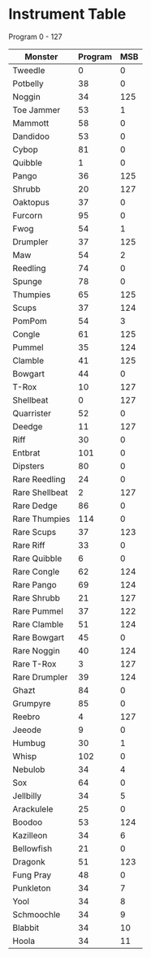 # Instrument Table
Program 0 - 127

|       Monster     |       Program     |       MSB     |
| ----------------- | ----------------- | ------------- |
|       Tweedle     |       0           |       0       |
|       Potbelly    |       38          |       0       |
|       Noggin      |       34          |       125     |
|       Toe Jammer  |       53          |       1       |
|       Mammott     |       58          |       0       |
|       Dandidoo    |       53          |       0       |
|       Cybop       |       81          |       0       |
|       Quibble     |       1           |       0       |
|       Pango       |       36          |       125     |
|       Shrubb      |       20          |       127     |
|       Oaktopus    |       37          |       0       |
|       Furcorn     |       95          |       0       |
|       Fwog        |       54          |       1       |
|       Drumpler    |       37          |       125     |
|       Maw         |       54          |       2       |
|       Reedling    |       74          |       0       |
|       Spunge      |       78          |       0       |
|       Thumpies    |       65          |       125     |
|       Scups       |       37          |       124     |
|       PomPom      |       54          |       3       |
|       Congle      |       61          |       125     |
|       Pummel      |       35          |       124     |
|       Clamble     |       41          |       125     |
|       Bowgart     |       44          |       0       |
|       T-Rox       |       10          |       127     |
|       Shellbeat   |       0           |       127     |
|       Quarrister  |       52          |       0       |
|       Deedge      |       11          |       127     |
|       Riff        |       30          |       0       |
|       Entbrat     |       101         |       0       |
|       Dipsters    |       80          |       0       |
|       Rare Reedling   |   24          |       0       |
|       Rare Shellbeat  |   2           |       127     |
|       Rare Dedge      |   86          |       0       |
|       Rare Thumpies   |   114         |       0       |
|       Rare Scups      |   37          |       123     |
|       Rare Riff       |   33          |       0       |
|       Rare Quibble    |   6           |       0       |
|       Rare Congle     |   62          |       124     |
|       Rare Pango      |   69          |       124     |
|       Rare Shrubb     |   21          |       127     |
|       Rare Pummel     |   37          |       122     |
|       Rare Clamble    |   51          |       124     |
|       Rare Bowgart    |   45          |       0       |
|       Rare Noggin     |   40          |       124     |
|       Rare T-Rox      |   3           |       127     |
|       Rare Drumpler   |   39          |       124     |
|       Ghazt           |   84          |       0       |
|       Grumpyre        |   85          |       0       |
|       Reebro          |   4           |       127     |
|       Jeeode          |   9           |       0       |
|       Humbug          |   30          |       1       |
|       Whisp           |   102         |       0       |
|       Nebulob         |   34          |       4       |
|       Sox             |   64          |       0       |
|       Jellbilly       |   34          |       5       |
|       Arackulele      |   25          |       0       |
|       Boodoo          |   53          |       124     |
|       Kazilleon       |   34          |       6       |
|       Bellowfish      |   21          |       0       |
|       Dragonk         |   51          |       123     |
|       Fung Pray       |   48          |       0       |
|       Punkleton       |   34          |       7       |   
|       Yool            |   34          |       8       |
|       Schmoochle      |   34          |       9       |
|       Blabbit         |   34          |       10      |
|       Hoola           |   34          |       11      |